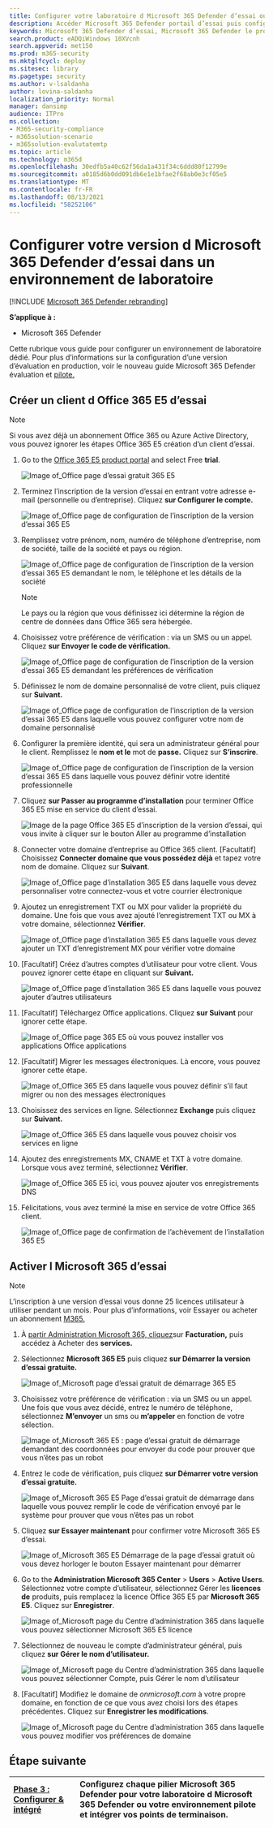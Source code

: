 ```yaml
---
title: Configurer votre laboratoire d Microsoft 365 Defender d’essai ou votre environnement pilote
description: Accéder Microsoft 365 Defender portail d’essai puis configurer votre environnement Microsoft 365 Defender d’essai
keywords: Microsoft 365 Defender d’essai, Microsoft 365 Defender le programme d’installation pilote, essayez Microsoft 365 Defender, Microsoft 365 Defender de laboratoire d’évaluation
search.product: eADQiWindows 10XVcnh
search.appverid: met150
ms.prod: m365-security
ms.mktglfcycl: deploy
ms.sitesec: library
ms.pagetype: security
ms.author: v-lsaldanha
author: lovina-saldanha
localization_priority: Normal
manager: dansimp
audience: ITPro
ms.collection:
- M365-security-compliance
- m365solution-scenario
- m365solution-evalutatemtp
ms.topic: article
ms.technology: m365d
ms.openlocfilehash: 30edfb5a40c62f56da1a431f34c6ddd80f12799e
ms.sourcegitcommit: a0185d6b0dd091db6e1e1bfae2f68ab0e3cf05e5
ms.translationtype: MT
ms.contentlocale: fr-FR
ms.lasthandoff: 08/13/2021
ms.locfileid: "58252106"
---
```

# <a name="set-up-your-microsoft-365-defender-trial-in-a-lab-environment"></a>Configurer votre version d Microsoft 365 Defender d’essai dans un environnement de laboratoire 

[!INCLUDE [Microsoft 365 Defender rebranding](../includes/microsoft-defender.md)]


**S’applique à :**
- Microsoft 365 Defender 

Cette rubrique vous guide pour configurer un environnement de laboratoire dédié. Pour plus d’informations sur la configuration d’une version d’évaluation en production, voir le nouveau guide Microsoft 365 Defender évaluation et [pilote.](eval-overview.md) 

## <a name="create-an-office-365-e5-trial-tenant"></a>Créer un client d Office 365 E5 d’essai
>[!NOTE]
>Si vous avez déjà un abonnement Office 365 ou Azure Active Directory, vous pouvez ignorer les étapes Office 365 E5 création d’un client d’essai.

1. Go to the [Office 365 E5 product portal](https://www.microsoft.com/microsoft-365/business/office-365-enterprise-e5-business-software?activetab=pivot%3aoverviewtab) and select Free **trial**.

   ![Image of_Office page d’essai gratuit 365 E5](../../media/mtp-eval-9.png)
  
2. Terminez l’inscription de la version d’essai en entrant votre adresse e-mail (personnelle ou d’entreprise). Cliquez **sur Configurer le compte.**

   ![Image of_Office page de configuration de l’inscription de la version d’essai 365 E5](../../media/mtp-eval-10.png)

3. Remplissez votre prénom, nom, numéro de téléphone d’entreprise, nom de société, taille de la société et pays ou région.  

   ![Image of_Office page de configuration de l’inscription de la version d’essai 365 E5 demandant le nom, le téléphone et les détails de la société](../../media/mtp-eval-11.png)
   
   > [!NOTE]
   > Le pays ou la région que vous définissez ici détermine la région de centre de données dans Office 365 sera hébergée.
  
4. Choisissez votre préférence de vérification : via un SMS ou un appel. Cliquez **sur Envoyer le code de vérification.** 

   ![Image of_Office page de configuration de l’inscription de la version d’essai 365 E5 demandant les préférences de vérification](../../media/mtp-eval-12.png)

5. Définissez le nom de domaine personnalisé de votre client, puis cliquez sur **Suivant.**

   ![Image of_Office page de configuration de l’inscription de la version d’essai 365 E5 dans laquelle vous pouvez configurer votre nom de domaine personnalisé](../../media/mtp-eval-13.png)
 
6. Configurer la première identité, qui sera un administrateur général pour le client. Remplissez le **nom et le** mot de **passe.** Cliquez sur **S’inscrire**.

   ![Image of_Office page de configuration de l’inscription de la version d’essai 365 E5 dans laquelle vous pouvez définir votre identité professionnelle](../../media/mtp-eval-14.png)

7. Cliquez **sur Passer au programme d’installation** pour terminer Office 365 E5 mise en service du client d’essai.

   ![Image de la page Office 365 E5 d’inscription de la version d’essai, qui vous invite à cliquer sur le bouton Aller au programme d’installation](../../media/mtp-eval-15.png)

8. Connecter votre domaine d’entreprise au Office 365 client. [Facultatif] Choisissez **Connecter domaine que vous possédez déjà** et tapez votre nom de domaine. Cliquez sur **Suivant**.

   ![Image of_Office page d’installation 365 E5 dans laquelle vous devez personnaliser votre connectez-vous et votre courrier électronique](../../media/mtp-eval-16.png)
 
9. Ajoutez un enregistrement TXT ou MX pour valider la propriété du domaine. Une fois que vous avez ajouté l’enregistrement TXT ou MX à votre domaine, sélectionnez **Vérifier**.

   ![Image of_Office page d’installation 365 E5 dans laquelle vous devez ajouter un TXT d’enregistrement MX pour vérifier votre domaine](../../media/mtp-eval-17.png)
 
10. [Facultatif] Créez d’autres comptes d’utilisateur pour votre client. Vous pouvez ignorer cette étape en cliquant sur **Suivant.**

    ![Image of_Office page d’installation 365 E5 dans laquelle vous pouvez ajouter d’autres utilisateurs](../../media/mtp-eval-18.png)
 
11. [Facultatif] Téléchargez Office applications. Cliquez **sur Suivant** pour ignorer cette étape. 

    ![Image of_Office page 365 E5 où vous pouvez installer vos applications Office applications](../../media/mtp-eval-19.png)

12. [Facultatif] Migrer les messages électroniques. Là encore, vous pouvez ignorer cette étape.

    ![Image of_Office 365 E5 dans laquelle vous pouvez définir s’il faut migrer ou non des messages électroniques](../../media/mtp-eval-20.png)
 
13. Choisissez des services en ligne. Sélectionnez **Exchange** puis cliquez sur **Suivant.** 

    ![Image of_Office 365 E5 dans laquelle vous pouvez choisir vos services en ligne](../../media/mtp-eval-21.png)

14. Ajoutez des enregistrements MX, CNAME et TXT à votre domaine. Lorsque vous avez terminé, sélectionnez **Vérifier**.

    ![Image of_Office 365 E5 ici, vous pouvez ajouter vos enregistrements DNS](../../media/mtp-eval-22.png)
 
15. Félicitations, vous avez terminé la mise en service de votre Office 365 client.

    ![Image of_Office page de confirmation de l’achèvement de l’installation 365 E5](../../media/mtp-eval-23.png)

## <a name="enable-microsoft-365-trial-subscription"></a>Activer l Microsoft 365 d’essai

>[!NOTE]
>L’inscription à une version d’essai vous donne 25 licences utilisateur à utiliser pendant un mois. Pour plus d’informations, voir Essayer ou acheter un abonnement [M365.](../../commerce/try-or-buy-microsoft-365.md)

1. À [partir Administration Microsoft 365, cliquez](https://admin.microsoft.com/)sur **Facturation,** puis accédez à Acheter des **services.**

2. Sélectionnez **Microsoft 365 E5** puis cliquez **sur Démarrer la version d’essai gratuite.** 

   ![Image of_Microsoft page d’essai gratuit de démarrage 365 E5](../../media/mtp-eval-24.png)

3. Choisissez votre préférence de vérification : via un SMS ou un appel. Une fois que vous avez décidé, entrez le numéro de téléphone, sélectionnez **M’envoyer** un sms ou **m’appeler** en fonction de votre sélection.

   ![Image of_Microsoft 365 E5 : page d’essai gratuit de démarrage demandant des coordonnées pour envoyer du code pour prouver que vous n’êtes pas un robot](../../media/mtp-eval-25.png)
 
4. Entrez le code de vérification, puis cliquez **sur Démarrer votre version d’essai gratuite.**

   ![Image of_Microsoft 365 E5 Page d’essai gratuit de démarrage dans laquelle vous pouvez remplir le code de vérification envoyé par le système pour prouver que vous n’êtes pas un robot](../../media/mtp-eval-26.png)

5. Cliquez **sur Essayer maintenant** pour confirmer votre Microsoft 365 E5 d’essai.

   ![Image of_Microsoft 365 E5 Démarrage de la page d’essai gratuit où vous devez horloger le bouton Essayer maintenant pour démarrer](../../media/mtp-eval-27.png)
 
6. Go to the **Administration Microsoft 365 Center**  >  **Users**  >  **Active Users**. Sélectionnez votre compte d’utilisateur, sélectionnez Gérer les **licences de** produits, puis remplacez la licence Office 365 E5 par **Microsoft 365 E5**. Cliquez sur **Enregistrer**.

   ![Image of_Microsoft page du Centre d’administration 365 dans laquelle vous pouvez sélectionner Microsoft 365 E5 licence](../../media/mtp-eval-28.png)
 
7. Sélectionnez de nouveau le compte d’administrateur général, puis cliquez **sur Gérer le nom d’utilisateur.**

   ![Image of_Microsoft page du Centre d’administration 365 dans laquelle vous pouvez sélectionner Compte, puis Gérer le nom d’utilisateur](../../media/mtp-eval-29.png)

8. [Facultatif] Modifiez le domaine de *onmicrosoft.com* à votre propre domaine, en fonction de ce que vous avez choisi lors des étapes précédentes. Cliquez sur **Enregistrer les modifications**.

   ![Image of_Microsoft page du Centre d’administration 365 dans laquelle vous pouvez modifier vos préférences de domaine](../../media/mtp-eval-30.png)



## <a name="next-step"></a>Étape suivante
|[Phase 3 : Configurer & intégré](config-m365d-eval.md) | Configurez chaque pilier Microsoft 365 Defender pour votre laboratoire d Microsoft 365 Defender ou votre environnement pilote et intégrer vos points de terminaison.
|:-------|:-----|
